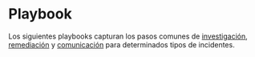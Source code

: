 # Playbook

Los siguientes playbooks capturan los pasos comunes de [investigación](#investigate), [remediación](#remediate) y [comunicación](#communicate) para determinados tipos de incidentes.